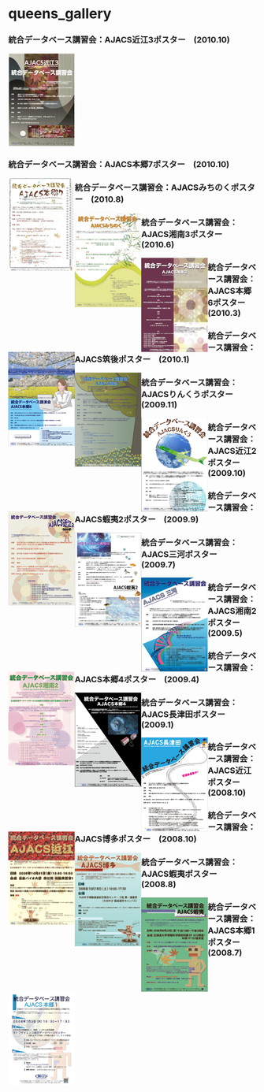 
# queens_gallery

<h3> 統合データベース講習会：AJACS近江3ポスター　(2010.10)  </h3>
<p><a target=_blank href="Ajacs23.pdf"><img src="Ajacs23.jpg" align="left" hight="180" width="135" alt="AJACS近江3"></a></p>


<div style="clear:both;"></div>
<div style="
    clear:  both;
"></div>

<h3 style="clear:both;"> 統合データベース講習会：AJACS本郷7ポスター　(2010.10)  </h3>
<a target=_blank href="AJACS22.pdf"><img src="AJACS22.jpg" align="left" hight="180" width="135" alt="AJACS本郷7"></a>

<h3> 統合データベース講習会：AJACSみちのくポスター　(2010.8)  </h3>
<a target=_blank href="ajacs21.pdf"><img src="ajacs21.jpg" align="left" hight="180" width="135" alt="AJACS湘南3"></a>


<h3> 統合データベース講習会：AJACS湘南3ポスター　(2010.6)  </h3>
<a target=_blank href="Ajacs18_poster.pdf"><img src="Ajacs18_poster.png" align="left" hight="180" width="135" alt="AJACS湘南3"></a>


<h3> 統合データベース講習会：AJACS本郷6ポスター　(2010.3)  </h3>
<a target=_blank href="togofarm2010.pdf"><img src="togofarm2010.png" align="left" hight="180" width="135" alt="AJACS本郷6"></a>


<h3> 統合データベース講習会：AJACS筑後ポスター　(2010.1)  </h3>
<a target=_blank href="AJACS15.pdf"><img src="AJACS15.png" align="left" hight="180" width="135" alt="AJACS筑後"></a>


<h3> 統合データベース講習会：AJACSりんくうポスター　(2009.11)  </h3>
<a target=_blank href="AJACS14.pdf"><img src="AJACS14.png" align="left" hight="180" width="135" alt="AJACSりんくう"></a>


<h3> 統合データベース講習会：AJACS近江2ポスター　(2009.10)  </h3>
<a target=_blank href="AJACS13.pdf"><img src="AJACS13.png" align="left" hight="180" width="135" alt="AJACS近江2"></a>


<h3> 統合データベース講習会：AJACS蝦夷2ポスター　(2009.9)  </h3>
<a target=_blank href="AJACS12poster.png"><img src="AJACS12poster2.png" align="left" hight="180" width="135" alt="AJACS蝦夷2"></a>


<h3> 統合データベース講習会：AJACS三河ポスター　(2009.7)  </h3>
<a target=_blank href="AJACS11poster.pdf"><img src="AJACS11poster.png" align="left" hight="180" width="135" alt="AJACS三河"></a>


<h3> 統合データベース講習会：AJACS湘南2ポスター　(2009.5)  </h3>
<a target=_blank href="AJACS10poster.pdf"><img src="AJACS10poster.png" align="left" hight="180" width="135" alt="AJACS湘南2"></a>


<h3> 統合データベース講習会：AJACS本郷4ポスター　(2009.4)  </h3>
<a target=_blank href="AJACS9poster.pdf"><img src="AJACS9poster.png" align="left" hight="180" width="135" alt="AJACS本郷4"></a>


<h3> 統合データベース講習会：AJACS長津田ポスター　(2009.1)  </h3>
<a target=_blank href="AJACS7poster.pdf"><img src="AJACS7poster.png" align="left" hight="180" width="135" alt="AJACS長津田"></a>


<h3> 統合データベース講習会：AJACS近江ポスター　(2008.10)  </h3>
<a target=_blank href="AJACS6poster1.jpg"><img src="AJACS6poster2.jpg" align="left" hight="180" width="135" alt="AJACS近江"></a>


<h3> 統合データベース講習会：AJACS博多ポスター　(2008.10)  </h3>
<a target=_blank href="ajacs5poster.pdf"><img src="ajacs5poster1.png" align="left" hight="180" width="135"　alt="AJACS博多"></a>


<h3> 統合データベース講習会：AJACS蝦夷ポスター　(2008.8)  </h3>
<a target=_blank href="ajacs4poster.pdf"><img src="ajacs4poster.png" align="left" hight="180" width="135" alt="AJACS蝦夷"></a>


<h3> 統合データベース講習会：AJACS本郷1ポスター　(2008.7)  </h3>
<a target=_blank href="080703poster.pdf"><img src="080703poster.jpg" align="left" hight="180" width="135" alt="AJACS本郷1"></a>

